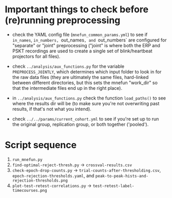# Important things to check before (re)running preprocessing

- check the YAML config file (`mnefun_common_params.yml`) to see if
  `in_names`, `in_numbers, `out_names`, and `out_numbers` are
  configured for "separate" or "joint" preprocessing ("joint" is
  where both the ERP and PSKT recordings are used to create a
  single set of blink/heartbeat projectors for all files).

- check `../analysis/aux_functions.py` for the variable `PREPROCESS_JOINTLY`,
  which determines which input folder to look in for the raw data files
  (they are ultimately the same files, hard-linked between different directories,
  but this sets the mnefun "work_dir" so that the intermediate files end up in
  the right place).

- in `../analysis/aux_functions.py` check the function `load_paths()` to see
  where the results dir will be (to make sure you're not overwriting past
  results, if that's not what you intend).

- check `../../params/current_cohort.yml` to see if you're set up to
  run the original group, replication group, or both together ('pooled').

# Script sequence

1. `run_mnefun.py`
2. `find-optimal-reject-thresh.py` → `crossval-results.csv`
3. `check-epoch-drop-counts.py` → `trial-counts-after-thresholding.csv`, `epoch-rejection-thresholds.yaml`, and `peak-to-peak-hists-and-rejection-thresholds.png`
4. `plot-test-retest-correlations.py` → `test-retest-label-timecourses.png`
